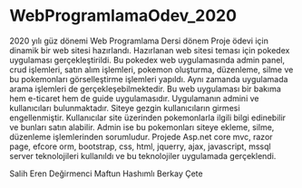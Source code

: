 # WebProgramlamaOdev_2020

2020 yılı güz dönemi Web Programlama Dersi dönem Proje ödevi için dinamik bir web sitesi hazırlandı. Hazırlanan web sitesi teması için pokedex uygulaması gerçekleştirildi.
Bu pokedex web uygulamasında admin panel, crud işlemleri, satın alım işlemleri, pokemon oluşturma, düzenleme, silme ve bu pokemonları görselleştirme işlemleri yapıldı.
Aynı zamanda uygulamada arama işlemleri de gerçekleşebilmektedir. 
Bu web uygulaması bir bakıma hem e-ticaret hem de guide uygulamasıdır. Uygulamanın admini ve kullanıcıları bulunmaktadır. Siteye gezgin kullanıcıların girmesi engellenmiştir.
Kullanıcılar site üzerinden pokemonlarla ilgili bilgi edinebilir ve bunları satın alabilir. 
Admin ise bu pokemonları siteye ekleme, silme, düzenleme işlemlerinden sorumludur.
Projede Asp.net core mvc, razor page, efcore orm, bootstrap, css, html, jquerry, ajax, javascript, mssql server teknolojileri kullanıldı ve bu teknolojiler uygulamada gerçeklendi.


Salih Eren Değirmenci
Maftun Hashımlı
Berkay Çete
